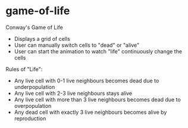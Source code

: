 # game-of-life
Conway's Game of Life
- Displays a grid of cells
- User can manually switch cells to "dead" or "alive"
- User can start the animation to watch "life" continuously change the cells

Rules of "Life":
- Any live cell with 0-1 live neighbours becomes dead due to underpopulation
- Any live cell with 2-3 live neighbours stays alive
- Any live cell with more than 3 live neighbours becomes dead due to overpopulation
- Any dead cell with exactly 3 live neighbours becomes alive by reproduction
